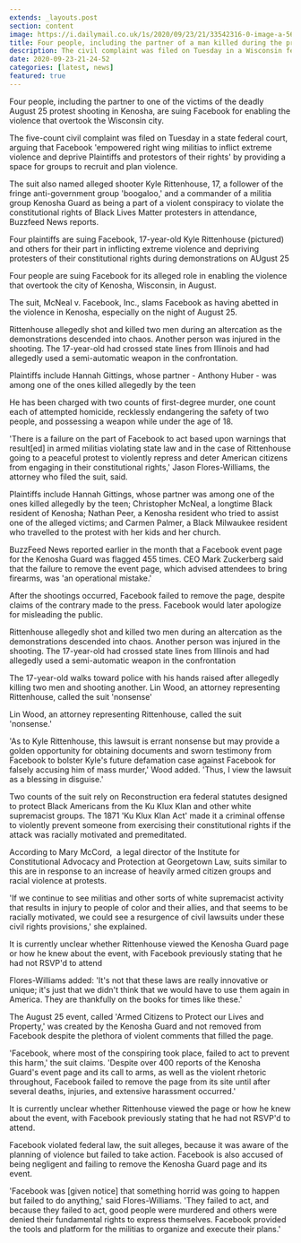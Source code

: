 ```yaml
---
extends: _layouts.post
section: content
image: https://i.dailymail.co.uk/1s/2020/09/23/21/33542316-0-image-a-56_1600891218673.jpg 
title: Four people, including the partner of a man killed during the protests, are suing Facebook 
description: The civil complaint was filed on Tuesday in a Wisconsin federal court, arguing that Facebook empowered right wing militias to inflict extreme violence. 
date: 2020-09-23-21-24-52 
categories: [latest, news] 
featured: true 
--- 
```

Four people, including the partner to one of the victims of the deadly August 25 protest shooting in Kenosha, are suing Facebook for enabling the violence that overtook the Wisconsin city. 

The five-count civil complaint was filed on Tuesday in a state federal court, arguing that Facebook 'empowered right wing militias to inflict extreme violence and deprive Plaintiffs and protestors of their rights' by providing a space for groups to recruit and plan violence. 

The suit also named alleged shooter Kyle Rittenhouse, 17, a follower of the fringe anti-government group 'boogaloo,' and a commander of a militia group Kenosha Guard as being a part of a violent conspiracy to violate the constitutional rights of Black Lives Matter protesters in attendance, Buzzfeed News reports. 

Four plaintiffs are suing Facebook, 17-year-old Kyle Rittenhouse (pictured) and others for their part in inflicting extreme violence and depriving protesters of their constitutional rights during demonstrations on AUgust 25

Four people are suing Facebook for its alleged role in enabling the violence that overtook the city of Kenosha, Wisconsin, in August.

The suit, McNeal v. Facebook, Inc., slams Facebook as having abetted in the violence in Kenosha, especially on the night of August 25. 

Rittenhouse allegedly shot and killed two men during an altercation as the demonstrations descended into chaos. Another person was injured in the shooting. The 17-year-old had crossed state lines from Illinois and had allegedly used a semi-automatic weapon in the confrontation. 

Plaintiffs include Hannah Gittings, whose partner - Anthony Huber - was among one of the ones killed allegedly by the teen

 He has been charged with two counts of first-degree murder, one count each of attempted homicide, recklessly endangering the safety of two people, and possessing a weapon while under the age of 18.

'There is a failure on the part of Facebook to act based upon warnings that result[ed] in armed militias violating state law and in the case of Rittenhouse going to a peaceful protest to violently repress and deter American citizens from engaging in their constitutional rights,' Jason Flores-Williams, the attorney who filed the suit, said. 

Plaintiffs include Hannah Gittings, whose partner was among one of the ones killed allegedly by the teen; Christopher McNeal, a longtime Black resident of Kenosha; Nathan Peer, a Kenosha resident who tried to assist one of the alleged victims; and Carmen Palmer, a Black Milwaukee resident who travelled to the protest with her kids and her church.  

BuzzFeed News reported earlier in the month that a Facebook event page for the Kenosha Guard was flagged 455 times. CEO Mark Zuckerberg said that the failure to remove the event page, which advised attendees to bring firearms, was 'an operational mistake.'

After the shootings occurred, Facebook failed to remove the page, despite claims of the contrary made to the press. Facebook would later apologize for misleading the public. 

Rittenhouse allegedly shot and killed two men during an altercation as the demonstrations descended into chaos. Another person was injured in the shooting. The 17-year-old had crossed state lines from Illinois and had allegedly used a semi-automatic weapon in the confrontation

The 17-year-old walks toward police with his hands raised after allegedly killing two men and shooting another. Lin Wood, an attorney representing Rittenhouse, called the suit 'nonsense'

Lin Wood, an attorney representing Rittenhouse, called the suit 'nonsense.'   

'As to Kyle Rittenhouse, this lawsuit is errant nonsense but may provide a golden opportunity for obtaining documents and sworn testimony from Facebook to bolster Kyle's future defamation case against Facebook for falsely accusing him of mass murder,' Wood added. 'Thus, I view the lawsuit as a blessing in disguise.'  

Two counts of the suit rely on Reconstruction era federal statutes designed to protect Black Americans from the Ku Klux Klan and other white supremacist groups. The 1871 'Ku Klux Klan Act' made it a criminal offense to violently prevent someone from exercising their constitutional rights if the attack was racially motivated and premeditated.

According to Mary McCord,  a legal director of the Institute for Constitutional Advocacy and Protection at Georgetown Law, suits similar to this are in response to an increase of heavily armed citizen groups and racial violence at protests. 

 'If we continue to see militias and other sorts of white supremacist activity that results in injury to people of color and their allies, and that seems to be racially motivated, we could see a resurgence of civil lawsuits under these civil rights provisions,' she explained.

It is currently unclear whether Rittenhouse viewed the Kenosha Guard page or how he knew about the event, with Facebook previously stating that he had not RSVP'd to attend

Flores-Williams added: 'It's not that these laws are really innovative or unique; it's just that we didn't think that we would have to use them again in America. They are thankfully on the books for times like these.'

The August 25 event, called 'Armed Citizens to Protect our Lives and Property,' was created by the Kenosha Guard and not removed from Facebook despite the plethora of violent comments that filled the page.   

'Facebook, where most of the conspiring took place, failed to act to prevent this harm,' the suit claims. 'Despite over 400 reports of the Kenosha Guard's event page and its call to arms, as well as the violent rhetoric throughout, Facebook failed to remove the page from its site until after several deaths, injuries, and extensive harassment occurred.'

It is currently unclear whether Rittenhouse viewed the page or how he knew about the event, with Facebook previously stating that he had not RSVP'd to attend. 

Facebook violated federal law, the suit alleges, because it was aware of the planning of violence but failed to take action. Facebook is also accused of being negligent and failing to remove the Kenosha Guard page and its event.  

'Facebook was [given notice] that something horrid was going to happen but failed to do anything,' said Flores-Williams. 'They failed to act, and because they failed to act, good people were murdered and others were denied their fundamental rights to express themselves. Facebook provided the tools and platform for the militias to organize and execute their plans.' 

